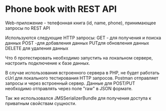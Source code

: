 # Phone book with REST API

Web-приложение - телефонная книга (id, name, phone), принимающее запросы по REST API

Используются следующие HTTP запросы:
GET - для получения и поиска данных
POST -для добавления данных
PUTдля обновления данных
DELETE для удаления данных


Что б протестировать необходимо запустить на локальном сервере, настроить подключение к базе данных.

В случае использования встроенного сервера в PHP, не будет работать cUrl для локального тестирования HTTP запросов. 
Postman отправляет запросы и через встроенный сервер. Данные для POST/PUT необходимо отправлять через поле "raw" в JSON формате.


Так же использовался JMSSerializerBundle для получения доступа к приватным свойствам сущности.